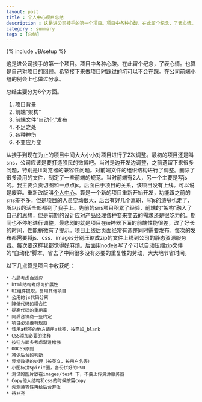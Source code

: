 ```yaml
---
layout: post
title : 个人中心项目总结
description : 这是进公司接手的第一个项目。项目中各种心酸。在此留个纪念，了表心情。也算是自己对项目的回顾。希望接下来做项目时踩过的坑可以不会在踩。在公司前端小组的例会上也做过分享。
category : summary
tags : [总结]
---
```

{% include JB/setup %}

这是进公司接手的第一个项目。项目中各种心酸。在此留个纪念，了表心情。也算是自己对项目的回顾。希望接下来做项目时踩过的坑可以不会在踩。在公司前端小组的例会上也做过分享。

总结主要分为6个方面。

1. 项目背景
2. 前端“架构”
3. 前端文件“自动化”发布
4. 不足之处
5. 各种神伤
6. 不变应万变

从接手到现在为止的项目中间大大小小对项目进行了2次调整。最初的项目还是叫sns，公司应该是要打造股民的微博吧。当时是边开发边调整，之前遗留下来很多问题，特别是IE浏览器的兼容性问题。对前端文件的组织结构进行了调整。删除了很多没用的文件，制定了一些前端的规范。当时前端有2人，另一个主要是写js的。我主要负责切图和一点点js。后面由于项目的关系，该项目没有上线。可以说是废弃。重新改版叫[个人中心](http://t.10jqka.com.cn/127750329)。算是一个新的项目重新开始开发，功能跟之前的sns差不多，但是项目的人员变动很大，后台有好几个离职，写js的涛爷也走了，所以js的活全部都到了我手上。先前的sns项目积累了经验，前端的“架构”融入了自己的思想，但是前期的设计应对产品经理各种变来变去的需求还是很吃力的。期间也不停地进行调整，最悲剧的就是项目在ie神器下面的前端性能很差，改了好长的时间，性能稍微有了提示。项目上线后页面经常有调整同时需要发布。每次的发布都需要将js、css、images分别压缩成zip的文件上线到公司的静态资源服务器。每次要这样我都觉得好麻烦。后面用nodejs写了个可以自动压缩zip文件的“自动化”脚本，省去了中间很多没有必要的重复性的劳动，大大地节省时间。


以下几点算是项目中收获吧：

	* 布局考虑自适应
	* html结构考虑可扩展性
	* UI组件提取，复用其他项目
	* 公用的js代码分离
	* 降低代码的耦合性
	* 提高代码的重用率
	* 同后台协商一些约定
	* 项目必须要有规范
	* 该用a标签的地方请用a标签，按需加_blank
	* CSS添加必要的注释
	* 按钮方面多考虑渐进增强
	* OOCSS原则
	* 减少后台的判断
	* 异常数据的处理（长英文，长用户名等）
	* 小图标拼Spirit图，备份拼好的PSD
	* 测试的图片放在images/test 下，不要上传资源服务器
	* Copy他人结构和css的时候按需copy
	* 先测兼容性再给后台开发
	* 待补充


